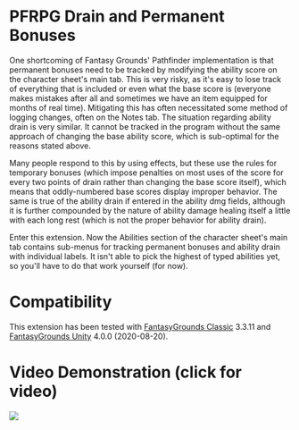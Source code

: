 # PFRPG Drain and Permanent Bonuses
One shortcoming of Fantasy Grounds' Pathfinder implementation is that permanent bonuses need to be tracked by modifying the ability score on the character sheet's main tab. This is very risky, as it's easy to lose track of everything that is included or even what the base score is (everyone makes mistakes after all and sometimes we have an item equipped for months of real time). Mitigating this has often necessitated some method of logging changes, often on the Notes tab.
The situation regarding ability drain is very similar. It cannot be tracked in the program without the same approach of changing the base ability score, which is sub-optimal for the reasons stated above.

Many people respond to this by using effects, but these use the rules for temporary bonuses (which impose penalties on most uses of the score for every two points of drain rather than changing the base score itself), which means that oddly-numbered base scores display improper behavior. The same is true of the ability drain if entered in the ability dmg fields, although it is further compounded by the nature of ability damage healing itself a little with each long rest (which is not the proper behavior for ability drain).

Enter this extension.
Now the Abilities section of the character sheet's main tab contains sub-menus for tracking permanent bonuses and ability drain with individual labels. It isn't able to pick the highest of typed abilities  yet, so you'll have to do that work yourself (for now).

# Compatibility
This extension has been tested with [FantasyGrounds Classic](https://www.fantasygrounds.com/home/FantasyGroundsClassic.php) 3.3.11 and [FantasyGrounds Unity](https://www.fantasygrounds.com/home/FantasyGroundsUnity.php) 4.0.0 (2020-08-20).

# Video Demonstration (click for video)
[<img src="https://i.ytimg.com/vi_webp/Xn-n9BpcB6s/hqdefault.webp">](https://youtu.be/Xn-n9BpcB6s)
